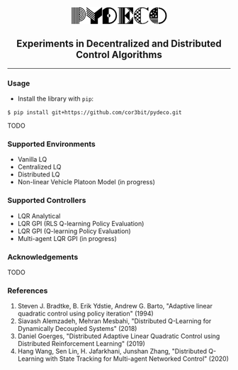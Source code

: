 <p align="center">
  <img width="215" height="38" src="./artifacts/logo2.png">
</p>

<h2 align='center'>Experiments in Decentralized and Distributed Control Algorithms</h2>

----

### Usage

- Install the library with `pip`:

```
$ pip install git+https://github.com/cor3bit/pydeco.git
```

TODO



### Supported Environments

* Vanilla LQ
* Centralized LQ
* Distributed LQ
* Non-linear Vehicle Platoon Model (in progress)

### Supported Controllers

* LQR Analytical
* LQR GPI (RLS Q-learning Policy Evaluation)  
* LQR GPI (Q-learning Policy Evaluation)
* Multi-agent LQR GPI (in progress)


### Acknowledgements

TODO


### References

1. Steven J. Bradtke, B. Erik Ydstie, Andrew G. Barto, 
"Adaptive linear quadratic control using policy iteration" (1994)
2. Siavash Alemzadeh, Mehran Mesbahi, 
"Distributed Q-Learning for Dynamically Decoupled Systems" (2018)
3. Daniel Goerges, "Distributed Adaptive Linear Quadratic Control 
using Distributed Reinforcement Learning" (2019)
4. Hang Wang, Sen Lin, H. Jafarkhani, Junshan Zhang, "Distributed 
Q-Learning with State Tracking for Multi-agent Networked Control" (2020)
